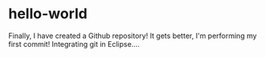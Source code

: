 # hello-world
Finally, I have created a Github repository! It gets better, I'm performing my first commit!
Integrating git in Eclipse....
